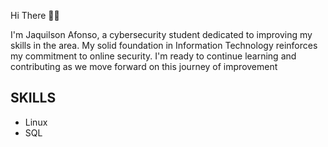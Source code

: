 Hi There 👋🏾

I'm Jaquilson Afonso, a cybersecurity student dedicated to improving my skills in the area. My solid foundation in Information Technology reinforces my commitment to online security. I'm ready to continue learning and contributing as we move forward on this journey of improvement

## SKILLS 

* Linux
* SQL


